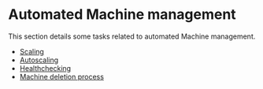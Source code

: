 # Automated Machine management

This section details some tasks related to automated Machine management.

- [Scaling](./scaling.md)
- [Autoscaling](./autoscaling.md)
- [Healthchecking](./healthchecking.md)
- [Machine deletion process](./machine_deletions.md)
